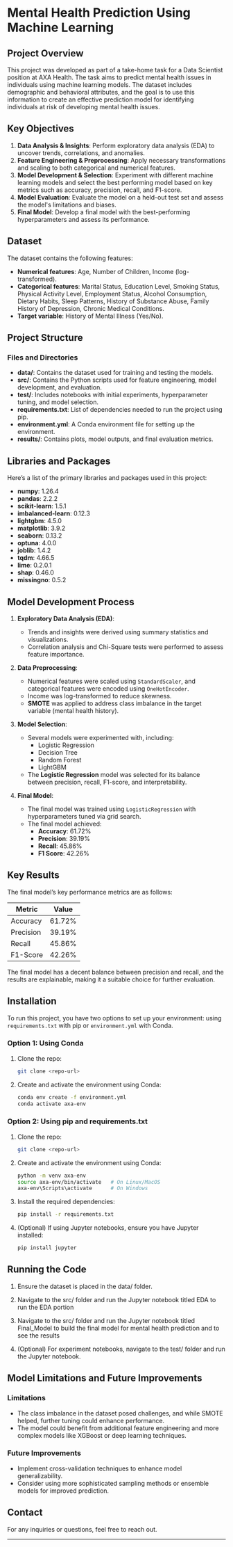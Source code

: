 # Mental Health Prediction Using Machine Learning

## Project Overview

This project was developed as part of a take-home task for a Data Scientist position at AXA Health. The task aims to predict mental health issues in individuals using machine learning models. The dataset includes demographic and behavioral attributes, and the goal is to use this information to create an effective prediction model for identifying individuals at risk of developing mental health issues.

## Key Objectives

1. **Data Analysis & Insights**: Perform exploratory data analysis (EDA) to uncover trends, correlations, and anomalies.
2. **Feature Engineering & Preprocessing**: Apply necessary transformations and scaling to both categorical and numerical features.
3. **Model Development & Selection**: Experiment with different machine learning models and select the best performing model based on key metrics such as accuracy, precision, recall, and F1-score.
4. **Model Evaluation**: Evaluate the model on a held-out test set and assess the model's limitations and biases.
5. **Final Model**: Develop a final model with the best-performing hyperparameters and assess its performance.

## Dataset

The dataset contains the following features:
- **Numerical features**: Age, Number of Children, Income (log-transformed).
- **Categorical features**: Marital Status, Education Level, Smoking Status, Physical Activity Level, Employment Status, Alcohol Consumption, Dietary Habits, Sleep Patterns, History of Substance Abuse, Family History of Depression, Chronic Medical Conditions.
- **Target variable**: History of Mental Illness (Yes/No).

## Project Structure




### Files and Directories
- **data/**: Contains the dataset used for training and testing the models.
- **src/**: Contains the Python scripts used for feature engineering, model development, and evaluation.
- **test/**: Includes notebooks with initial experiments, hyperparameter tuning, and model selection.
- **requirements.txt**: List of dependencies needed to run the project using pip.
- **environment.yml**: A Conda environment file for setting up the environment.
- **results/**: Contains plots, model outputs, and final evaluation metrics.

## Libraries and Packages

Here’s a list of the primary libraries and packages used in this project:
- **numpy**: 1.26.4
- **pandas**: 2.2.2
- **scikit-learn**: 1.5.1
- **imbalanced-learn**: 0.12.3
- **lightgbm**: 4.5.0
- **matplotlib**: 3.9.2
- **seaborn**: 0.13.2
- **optuna**: 4.0.0
- **joblib**: 1.4.2
- **tqdm**: 4.66.5
- **lime**: 0.2.0.1
- **shap**: 0.46.0
- **missingno**: 0.5.2

## Model Development Process

1. **Exploratory Data Analysis (EDA)**:
   - Trends and insights were derived using summary statistics and visualizations.
   - Correlation analysis and Chi-Square tests were performed to assess feature importance.

2. **Data Preprocessing**:
   - Numerical features were scaled using `StandardScaler`, and categorical features were encoded using `OneHotEncoder`.
   - Income was log-transformed to reduce skewness.
   - **SMOTE** was applied to address class imbalance in the target variable (mental health history).

3. **Model Selection**:
   - Several models were experimented with, including:
     - Logistic Regression
     - Decision Tree
     - Random Forest
     - LightGBM
   - The **Logistic Regression** model was selected for its balance between precision, recall, F1-score, and interpretability.

4. **Final Model**:
   - The final model was trained using `LogisticRegression` with hyperparameters tuned via grid search.
   - The final model achieved:
     - **Accuracy**: 61.72%
     - **Precision**: 39.19%
     - **Recall**: 45.86%
     - **F1 Score**: 42.26%

## Key Results

The final model’s key performance metrics are as follows:

| Metric      | Value   |
|-------------|---------|
| Accuracy    | 61.72%  |
| Precision   | 39.19%  |
| Recall      | 45.86%  |
| F1-Score    | 42.26%  |

The final model has a decent balance between precision and recall, and the results are explainable, making it a suitable choice for further evaluation.

## Installation

To run this project, you have two options to set up your environment: using `requirements.txt` with pip or `environment.yml` with Conda.

### Option 1: Using Conda

1. Clone the repo:
   ```bash
   git clone <repo-url>
   ```

2. Create and activate the environment using Conda:
    ```bash
    conda env create -f environment.yml
    conda activate axa-env
    ```

### Option 2: Using pip and requirements.txt

1. Clone the repo:
   ```bash
   git clone <repo-url>
   ```

2. Create and activate the environment using Conda:
    ```bash
    python -m venv axa-env
    source axa-env/bin/activate   # On Linux/MacOS
    axa-env\Scripts\activate      # On Windows
    ```

3. Install the required dependencies:
    ```bash
    pip install -r requirements.txt
    ```

4. (Optional) If using Jupyter notebooks, ensure you have Jupyter installed:
    ```bash
    pip install jupyter
    ```

## Running the Code

1. Ensure the dataset is placed in the data/ folder.

2. Navigate to the src/ folder and run the Jupyter notebook titled EDA to run the EDA portion

3. Navigate to the src/ folder and run the Jupyter notebook titled Final_Model to build the final model for mental health prediction and to see the results

4. (Optional) For experiment notebooks, navigate to the test/ folder and run the Jupyter notebook.


## Model Limitations and Future Improvements

### Limitations

* The class imbalance in the dataset posed challenges, and while SMOTE helped, further tuning could enhance performance.
* The model could benefit from additional feature engineering and more complex models like XGBoost or deep learning techniques.

### Future Improvements

* Implement cross-validation techniques to enhance model generalizability.
* Consider using more sophisticated sampling methods or ensemble models for improved prediction.

## Contact
For any inquiries or questions, feel free to reach out.


---
